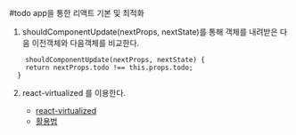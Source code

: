 #todo app을 통한 리액트 기본 및 최적화


1. shouldComponentUpdate(nextProps, nextState)를 통해 객체를 내려받은 다음 이전객체와 다음객체를 비교한다.
```
    shouldComponentUpdate(nextProps, nextState) {
    return nextProps.todo !== this.props.todo;
  }
```
2. react-virtualized 를 이용한다.

   - [react-virtualized](https://github.com/bvaughn/react-virtualized)
   - [활용법](https://react-tuts.vlpt.us/01/07d-more-optimize.html)

